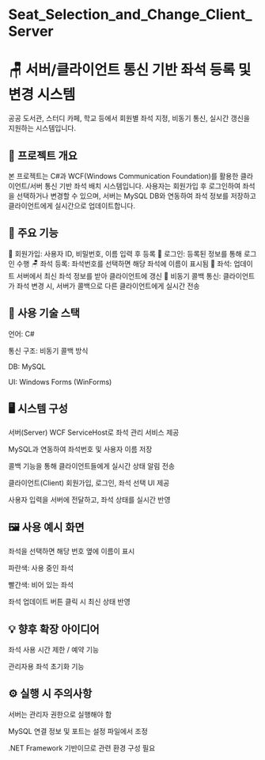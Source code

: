 # Seat_Selection_and_Change_Client_Server

# 🪑 서버/클라이언트 통신 기반 좌석 등록 및 변경 시스템
공공 도서관, 스터디 카페, 학교 등에서 회원별 좌석 지정, 비동기 통신, 실시간 갱신을 지원하는 시스템입니다.

## 📌 프로젝트 개요
본 프로젝트는 C#과 WCF(Windows Communication Foundation)를 활용한 클라이언트/서버 통신 기반 좌석 배치 시스템입니다.
사용자는 회원가입 후 로그인하여 좌석을 선택하거나 변경할 수 있으며,
서버는 MySQL DB와 연동하여 좌석 정보를 저장하고 클라이언트에게 실시간으로 업데이트합니다.

## 🎯 주요 기능

📝 회원가입:	사용자 ID, 비밀번호, 이름 입력 후 등록
🔐 로그인:	등록된 정보를 통해 로그인 수행
🪑 좌석 등록:	좌석번호를 선택하면 해당 좌석에 이름이 표시됨
🔄 좌석: 업데이트	서버에서 최신 좌석 정보를 받아 클라이언트에 갱신
📡 비동기 콜백 통신:	클라이언트가 좌석 변경 시, 서버가 콜백으로 다른 클라이언트에게 실시간 전송

## 🧰 사용 기술 스택
언어: C#

통신 구조: 비동기 콜백 방식

DB: MySQL

UI: Windows Forms (WinForms)


## 🖥️ 시스템 구성
서버(Server)
WCF ServiceHost로 좌석 관리 서비스 제공

MySQL과 연동하여 좌석번호 및 사용자 이름 저장

콜백 기능을 통해 클라이언트들에게 실시간 상태 알림 전송

클라이언트(Client)
회원가입, 로그인, 좌석 선택 UI 제공

사용자 입력을 서버에 전달하고, 좌석 상태를 실시간 반영

## 🖼️ 사용 예시 화면
좌석을 선택하면 해당 번호 옆에 이름이 표시

파란색: 사용 중인 좌석

빨간색: 비어 있는 좌석

좌석 업데이트 버튼 클릭 시 최신 상태 반영

## 💡 향후 확장 아이디어
좌석 사용 시간 제한 / 예약 기능

관리자용 좌석 초기화 기능

## ⚙️ 실행 시 주의사항
서버는 관리자 권한으로 실행해야 함

MySQL 연결 정보 및 포트는 설정 파일에서 조정

.NET Framework 기반이므로 관련 환경 구성 필요
